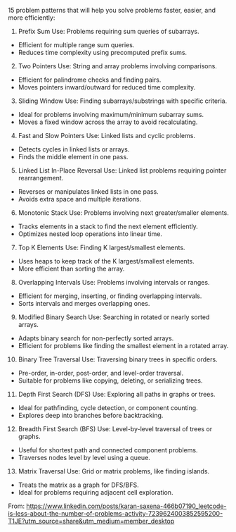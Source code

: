 15 problem patterns that will help you solve problems faster, easier, and more efficiently:

 1. Prefix Sum
 Use: Problems requiring sum queries of subarrays.
 - Efficient for multiple range sum queries.
 - Reduces time complexity using precomputed prefix sums.

 2. Two Pointers
 Use: String and array problems involving comparisons.
 - Efficient for palindrome checks and finding pairs.
 - Moves pointers inward/outward for reduced time complexity.

 3. Sliding Window
 Use: Finding subarrays/substrings with specific criteria.
 - Ideal for problems involving maximum/minimum subarray sums.
 - Moves a fixed window across the array to avoid recalculating.

 4. Fast and Slow Pointers
 Use: Linked lists and cyclic problems.
 - Detects cycles in linked lists or arrays.
 - Finds the middle element in one pass.

 5. Linked List In-Place Reversal
 Use: Linked list problems requiring pointer rearrangement.
 - Reverses or manipulates linked lists in one pass.
 - Avoids extra space and multiple iterations.

 6. Monotonic Stack
 Use: Problems involving next greater/smaller elements.
 - Tracks elements in a stack to find the next element efficiently.
 - Optimizes nested loop operations into linear time.

 7. Top K Elements
 Use: Finding K largest/smallest elements.
 - Uses heaps to keep track of the K largest/smallest elements.
 - More efficient than sorting the array.

 8. Overlapping Intervals
 Use: Problems involving intervals or ranges.
 - Efficient for merging, inserting, or finding overlapping intervals.
 - Sorts intervals and merges overlapping ones.

 9. Modified Binary Search
 Use: Searching in rotated or nearly sorted arrays.
 - Adapts binary search for non-perfectly sorted arrays.
 - Efficient for problems like finding the smallest element in a rotated array.

 10. Binary Tree Traversal
 Use: Traversing binary trees in specific orders.
 - Pre-order, in-order, post-order, and level-order traversal.
 - Suitable for problems like copying, deleting, or serializing trees.

 11. Depth First Search (DFS)
 Use: Exploring all paths in graphs or trees.
 - Ideal for pathfinding, cycle detection, or component counting.
 - Explores deep into branches before backtracking.

 12. Breadth First Search (BFS)
 Use: Level-by-level traversal of trees or graphs.
 - Useful for shortest path and connected component problems.
 - Traverses nodes level by level using a queue.

 13. Matrix Traversal
 Use: Grid or matrix problems, like finding islands.
 - Treats the matrix as a graph for DFS/BFS.
 - Ideal for problems requiring adjacent cell exploration.

 From: https://www.linkedin.com/posts/karan-saxena-466b07190_leetcode-is-less-about-the-number-of-problems-activity-7239624003852595200-T1JE?utm_source=share&utm_medium=member_desktop 
 